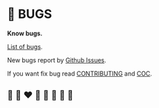 # 🐛 BUGS

**Know bugs.**

[List of bugs](https://github.com/helvm/helvm.github.io/labels/bug).

New bugs report by [Github Issues](https://github.com/helvm/helvm.github.io/issues).

If you want fix bug read [CONTRIBUTING](CONTRIBUTING.md) and [COC](CODE_OF_CONDUCT.md).

## 🦄 🌈 ❤️ 💛 💚 💙 🤍 🖤
